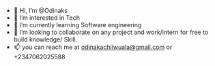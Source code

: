 - 👋 Hi, I’m @Odinaks
- 👀 I’m interested in Tech
- 🌱 I’m currently learning Software engineering 
- 💞️ I’m looking to collaborate on any project and work/intern for free to build knowledge/ Skill.
- 📫 you can reach me at odinakachiiwuala@gmail.com or +2347062025588

<!---
Odinaks/Odinaks is a ✨ special ✨ repository because its `README.md` (this file) appears on your GitHub profile.
You can click the Preview link to take a look at your changes.
--->
